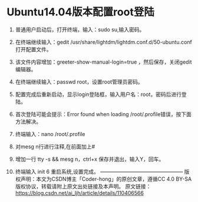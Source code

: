 # Ubuntu14.04版本配置root登陆

1. 普通用户启动后，打开终端，输入：sudo su,输入密码。

2. 在终端继续输入：gedit /usr/share/lightdm/lightdm.conf.d/50-ubuntu.conf 打开配置文件。

3. 该文件内容增加：greeter-show-manual-login=true ，然后保存，关闭gedit编辑器。

4. 在终端继续输入：passwd root，设置root管理员密码。

5. 配置完成后重新启动，显示login登陆框，输入用户名：root，密码后进行登陆。

6. 首次登陆可能会提示：Error found when loading /root/.profile错误，按下面方法解决。

7. 终端输入：nano /root/.profile

8. 对mesg n行进行注释,在前面加上#

9. 增加一行 tty -s && mesg n，ctrl+x 保存并退出，输入Y，回车。

10. 终端输入 init 6 重启系统,设置完成。
    ————————————————
    版权声明：本文为CSDN博主「Coder-hong」的原创文章，遵循CC 4.0 BY-SA版权协议，转载请附上原文出处链接及本声明。
    原文链接：https://blog.csdn.net/ai_ljh/article/details/110406566